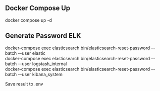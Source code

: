 ## Docker Compose Up
docker compose up -d

## Generate Password ELK
docker-compose exec elasticsearch bin/elasticsearch-reset-password --batch --user elastic <br>
docker-compose exec elasticsearch bin/elasticsearch-reset-password --batch --user logstash_internal <br>
docker-compose exec elasticsearch bin/elasticsearch-reset-password --batch --user kibana_system <br>

Save result to .env

